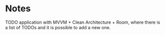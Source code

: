 # Notes
TODO application with MVVM + Clean Architecture + Room, where there is a list of TODOs and it is possible to add a new one.
